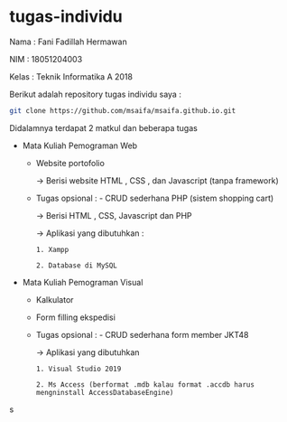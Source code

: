 # tugas-individu

Nama : Fani Fadillah Hermawan

NIM : 18051204003

Kelas : Teknik Informatika A 2018

Berikut adalah repository tugas individu saya :
```bash
git clone https://github.com/msaifa/msaifa.github.io.git
```

Didalamnya terdapat 2 matkul dan beberapa tugas 
* Mata Kuliah Pemograman Web
  - Website portofolio
    
    -> Berisi website HTML , CSS , dan Javascript (tanpa framework)
  
  - Tugas opsional : - CRUD sederhana PHP (sistem shopping cart)
    
    -> Berisi HTML , CSS, Javascript dan PHP 
    
    -> Aplikasi yang dibutuhkan : 
        
        1. Xampp
        
        2. Database di MySQL
  
* Mata Kuliah Pemograman Visual
  - Kalkulator
  
  - Form filling ekspedisi
  
  - Tugas opsional : - CRUD sederhana form member JKT48 
  
    -> Aplikasi yang dibutuhkan 
      
        1. Visual Studio 2019
        
        2. Ms Access (berformat .mdb kalau format .accdb harus mengninstall AccessDatabaseEngine)
        
        
  
  
  
  
  
  
s
